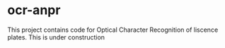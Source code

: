 # ocr-anpr
This project contains code for Optical Character Recognition of liscence plates. This is under construction
